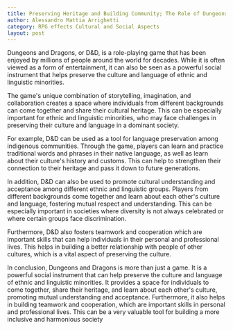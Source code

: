 ```yaml
---
title: Preserving Heritage and Building Community; The Role of Dungeons and Dragons in Protecting Ethnic and Linguistic Minorities
author: Alessandro Mattia Arrighetti
category: RPG effects Cultural and Social Aspects 
layout: post
---
```


Dungeons and Dragons, or D&D, is a role-playing game that has been enjoyed by millions of people around the world for decades. While it is often viewed as a form of entertainment, it can also be seen as a powerful social instrument that helps preserve the culture and language of ethnic and linguistic minorities.

The game's unique combination of storytelling, imagination, and collaboration creates a space where individuals from different backgrounds can come together and share their cultural heritage. This can be especially important for ethnic and linguistic minorities, who may face challenges in preserving their culture and language in a dominant society.

For example, D&D can be used as a tool for language preservation among indigenous communities. Through the game, players can learn and practice traditional words and phrases in their native language, as well as learn about their culture's history and customs. This can help to strengthen their connection to their heritage and pass it down to future generations.

In addition, D&D can also be used to promote cultural understanding and acceptance among different ethnic and linguistic groups. Players from different backgrounds come together and learn about each other's culture and language, fostering mutual respect and understanding. This can be especially important in societies where diversity is not always celebrated or where certain groups face discrimination.

Furthermore, D&D also fosters teamwork and cooperation which are important skills that can help individuals in their personal and professional lives. This helps in building a better relationship with people of other cultures, which is a vital aspect of preserving the culture.

In conclusion, Dungeons and Dragons is more than just a game. It is a powerful social instrument that can help preserve the culture and language of ethnic and linguistic minorities. It provides a space for individuals to come together, share their heritage, and learn about each other's culture, promoting mutual understanding and acceptance. Furthermore, it also helps in building teamwork and cooperation, which are important skills in personal and professional lives. This can be a very valuable tool for building a more inclusive and harmonious society